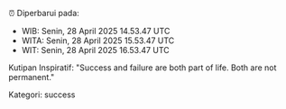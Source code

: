 ⏰ Diperbarui pada:
- WIB: Senin, 28 April 2025 14.53.47 UTC
- WITA: Senin, 28 April 2025 15.53.47 UTC
- WIT: Senin, 28 April 2025 16.53.47 UTC

Kutipan Inspiratif:
"Success and failure are both part of life. Both are not permanent."


Kategori: success


